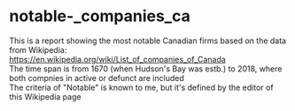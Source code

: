 # notable-_companies_ca
This is a report showing the most notable Canadian firms based on the data from Wikipedia:  
https://en.wikipedia.org/wiki/List_of_companies_of_Canada  
The time span is from 1670 (when Hudson's Bay was estb.) to 2018, where both compnies in active or defunct are included  
The criteria of "Notable" is known to me, but it's defined by the editor of this Wikipedia page
